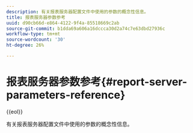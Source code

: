 ```yaml
---
description: 有关报表服务器配置文件中使用的参数的概念性信息。
title: 报表服务器参数参考
uuid: d90cb66d-e864-4122-9f4a-85518669c2ab
source-git-commit: b1dda69a606a16dccca30d2a74c7e63dbd27936c
workflow-type: tm+mt
source-wordcount: '30'
ht-degree: 26%

---
```



# 报表服务器参数参考{#report-server-parameters-reference}

{{eol}}

有关报表服务器配置文件中使用的参数的概念性信息。

